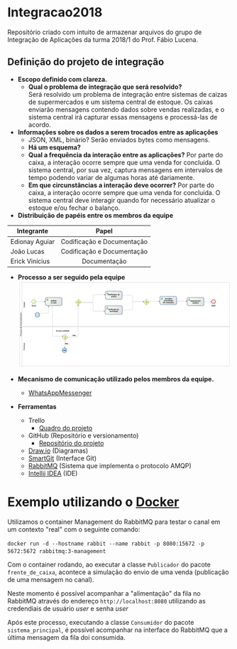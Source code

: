 # Integracao2018
Repositório criado com intuito de armazenar arquivos do grupo de Integração de Aplicações da turma 2018/1 do Prof. Fábio Lucena.

## **Definição do projeto de integração**
- **Escopo definido com clareza.**
  - **Qual o problema de integração que será resolvido?**  
  Será resolvido um problema de integração entre sistemas de caizas de supermercados e um sistema central de estoque. Os caixas enviarão mensagens contendo dados sobre vendas realizadas, e o sistema central irá capturar essas mensagens e processá-las de acordo.
- **Informações sobre os dados a serem trocados entre as aplicações**  
  - JSON, XML, binário?
  Serão enviados bytes como mensagens.
  - **Há um esquema?**
  - **Qual a frequência da interação entre as aplicações?**
  Por parte do caixa, a interação ocorre sempre que uma venda for concluída. O sistema central, por sua vez, captura mensagens em intervalos de tempo podendo variar de algumas horas até dariamente.
  - **Em que circunstâncias a interação deve ocorrer?**
  Por parte do caixa, a interação ocorre sempre que uma venda for concluída. O sistema central deve interagir quando for necessário atualizar o estoque e/ou fechar o balanço.
- **Distribuição de papéis entre os membros da equipe**  

| Integrante     | Papel                      |
| -------------  |:--------------------------:|
| Edionay Aguiar | Codificação e Documentação |
| João Lucas     | Codificação e Documentação |
| Erick Vinícius | Documentação               |

- **Processo a ser seguido pela equipe**
![Processo a ser seguido pela equipe](https://raw.githubusercontent.com/Edionay/integracao2018/master/docs/Imagens/processoBPMN.jpeg)
- **Mecanismo de comunicação utilizado pelos membros da equipe.**  
  - [WhatsAppMessenger](https://www.whatsapp.com/)

- **Ferramentas**
  - Trello
    - [Quadro do projeto](https://trello.com/b/9B14JR7A)
  - GitHub (Repositório e versionamento)
    - [Repositório do projeto](https://github.com/Edionay/integracao2018/)
  - [Draw.io](https://www.draw.io/) (Diagramas)
  - [SmartGit](https://www.syntevo.com/smartgit/) (Interface Git)
  - [RabbitMQ](https://www.rabbitmq.com/) (Sistema que implementa o protocolo AMQP)
  - [Intellij IDEA](https://www.jetbrains.com/idea/) (IDE)

# Exemplo utilizando o [Docker](https://www.docker.com/)

Utilizamos o container Management do RabbitMQ para testar o canal em um contexto "real" com o seguinte comando:

`docker run -d --hostname rabbit --name rabbit -p 8080:15672 -p 5672:5672 rabbitmq:3-management`

Com o container rodando, ao executar a classe `Publicador` do pacote `frente_de_caixa`, acontece a simulação do envio de uma venda (publicação de uma mensagem no canal).  

Neste momento é possível acompanhar a "alimentação" da fila no RabbitMQ através do endereço `http://localhost:8080` utilizando as credendiais de usuário *user* e senha *user*

Após este processo, executando a classe `Consumidor` do pacote `sistema_principal`, é possível acompanhar na interface do RabbitMQ que a última mensagem da fila doi consumida.

